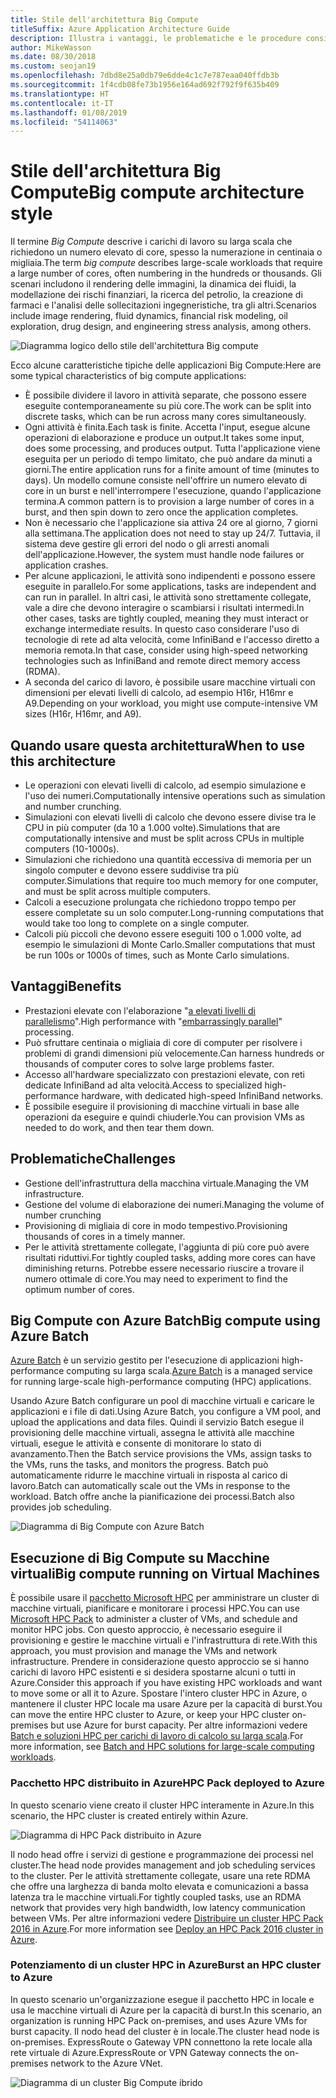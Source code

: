 ```yaml
---
title: Stile dell'architettura Big Compute
titleSuffix: Azure Application Architecture Guide
description: Illustra i vantaggi, le problematiche e le procedure consigliate per le architetture Big Compute in Azure.
author: MikeWasson
ms.date: 08/30/2018
ms.custom: seojan19
ms.openlocfilehash: 7dbd8e25a0db79e6dde4c1c7e787eaa040ffdb3b
ms.sourcegitcommit: 1f4cdb08fe73b1956e164ad692f792f9f635b409
ms.translationtype: HT
ms.contentlocale: it-IT
ms.lasthandoff: 01/08/2019
ms.locfileid: "54114063"
---
```

# <a name="big-compute-architecture-style"></a><span data-ttu-id="b5c4c-103">Stile dell'architettura Big Compute</span><span class="sxs-lookup"><span data-stu-id="b5c4c-103">Big compute architecture style</span></span>

<span data-ttu-id="b5c4c-104">Il termine *Big Compute* descrive i carichi di lavoro su larga scala che richiedono un numero elevato di core, spesso la numerazione in centinaia o migliaia.</span><span class="sxs-lookup"><span data-stu-id="b5c4c-104">The term *big compute* describes large-scale workloads that require a large number of cores, often numbering in the hundreds or thousands.</span></span> <span data-ttu-id="b5c4c-105">Gli scenari includono il rendering delle immagini, la dinamica dei fluidi, la modellazione dei rischi finanziari, la ricerca del petrolio, la creazione di farmaci e l'analisi delle sollecitazioni ingegneristiche, tra gli altri.</span><span class="sxs-lookup"><span data-stu-id="b5c4c-105">Scenarios include image rendering, fluid dynamics, financial risk modeling, oil exploration, drug design, and engineering stress analysis, among others.</span></span>

![Diagramma logico dello stile dell'architettura Big compute](./images/big-compute-logical.png)

<span data-ttu-id="b5c4c-107">Ecco alcune caratteristiche tipiche delle applicazioni Big Compute:</span><span class="sxs-lookup"><span data-stu-id="b5c4c-107">Here are some typical characteristics of big compute applications:</span></span>

- <span data-ttu-id="b5c4c-108">È possibile dividere il lavoro in attività separate, che possono essere eseguite contemporaneamente su più core.</span><span class="sxs-lookup"><span data-stu-id="b5c4c-108">The work can be split into discrete tasks, which can be run across many cores simultaneously.</span></span>
- <span data-ttu-id="b5c4c-109">Ogni attività è finita.</span><span class="sxs-lookup"><span data-stu-id="b5c4c-109">Each task is finite.</span></span> <span data-ttu-id="b5c4c-110">Accetta l'input, esegue alcune operazioni di elaborazione e produce un output.</span><span class="sxs-lookup"><span data-stu-id="b5c4c-110">It takes some input, does some processing, and produces output.</span></span> <span data-ttu-id="b5c4c-111">Tutta l'applicazione viene eseguita per un periodo di tempo limitato, che può andare da minuti a giorni.</span><span class="sxs-lookup"><span data-stu-id="b5c4c-111">The entire application runs for a finite amount of time (minutes to days).</span></span> <span data-ttu-id="b5c4c-112">Un modello comune consiste nell'offrire un numero elevato di core in un burst e nell'interrompere l'esecuzione, quando l'applicazione termina.</span><span class="sxs-lookup"><span data-stu-id="b5c4c-112">A common pattern is to provision a large number of cores in a burst, and then spin down to zero once the application completes.</span></span>
- <span data-ttu-id="b5c4c-113">Non è necessario che l'applicazione sia attiva 24 ore al giorno, 7 giorni alla settimana.</span><span class="sxs-lookup"><span data-stu-id="b5c4c-113">The application does not need to stay up 24/7.</span></span> <span data-ttu-id="b5c4c-114">Tuttavia, il sistema deve gestire gli errori del nodo o gli arresti anomali dell'applicazione.</span><span class="sxs-lookup"><span data-stu-id="b5c4c-114">However, the system must handle node failures or application crashes.</span></span>
- <span data-ttu-id="b5c4c-115">Per alcune applicazioni, le attività sono indipendenti e possono essere eseguite in parallelo.</span><span class="sxs-lookup"><span data-stu-id="b5c4c-115">For some applications, tasks are independent and can run in parallel.</span></span> <span data-ttu-id="b5c4c-116">In altri casi, le attività sono strettamente collegate, vale a dire che devono interagire o scambiarsi i risultati intermedi.</span><span class="sxs-lookup"><span data-stu-id="b5c4c-116">In other cases, tasks are tightly coupled, meaning they must interact or exchange intermediate results.</span></span> <span data-ttu-id="b5c4c-117">In questo caso considerare l'uso di tecnologie di rete ad alta velocità, come InfiniBand e l'accesso diretto a memoria remota.</span><span class="sxs-lookup"><span data-stu-id="b5c4c-117">In that case, consider using high-speed networking technologies such as InfiniBand and remote direct memory access (RDMA).</span></span>
- <span data-ttu-id="b5c4c-118">A seconda del carico di lavoro, è possibile usare macchine virtuali con dimensioni per elevati livelli di calcolo, ad esempio H16r, H16mr e A9.</span><span class="sxs-lookup"><span data-stu-id="b5c4c-118">Depending on your workload, you might use compute-intensive VM sizes (H16r, H16mr, and A9).</span></span>

## <a name="when-to-use-this-architecture"></a><span data-ttu-id="b5c4c-119">Quando usare questa architettura</span><span class="sxs-lookup"><span data-stu-id="b5c4c-119">When to use this architecture</span></span>

- <span data-ttu-id="b5c4c-120">Le operazioni con elevati livelli di calcolo, ad esempio simulazione e l'uso dei numeri.</span><span class="sxs-lookup"><span data-stu-id="b5c4c-120">Computationally intensive operations such as simulation and number crunching.</span></span>
- <span data-ttu-id="b5c4c-121">Simulazioni con elevati livelli di calcolo che devono essere divise tra le CPU in più computer (da 10 a 1.000 volte).</span><span class="sxs-lookup"><span data-stu-id="b5c4c-121">Simulations that are computationally intensive and must be split across CPUs in multiple computers (10-1000s).</span></span>
- <span data-ttu-id="b5c4c-122">Simulazioni che richiedono una quantità eccessiva di memoria per un singolo computer e devono essere suddivise tra più computer.</span><span class="sxs-lookup"><span data-stu-id="b5c4c-122">Simulations that require too much memory for one computer, and must be split across multiple computers.</span></span>
- <span data-ttu-id="b5c4c-123">Calcoli a esecuzione prolungata che richiedono troppo tempo per essere completate su un solo computer.</span><span class="sxs-lookup"><span data-stu-id="b5c4c-123">Long-running computations that would take too long to complete on a single computer.</span></span>
- <span data-ttu-id="b5c4c-124">Calcoli più piccoli che devono essere eseguiti 100 o 1.000 volte, ad esempio le simulazioni di Monte Carlo.</span><span class="sxs-lookup"><span data-stu-id="b5c4c-124">Smaller computations that must be run 100s or 1000s of times, such as Monte Carlo simulations.</span></span>

## <a name="benefits"></a><span data-ttu-id="b5c4c-125">Vantaggi</span><span class="sxs-lookup"><span data-stu-id="b5c4c-125">Benefits</span></span>

- <span data-ttu-id="b5c4c-126">Prestazioni elevate con l'elaborazione "[a elevati livelli di parallelismo][embarrassingly-parallel]".</span><span class="sxs-lookup"><span data-stu-id="b5c4c-126">High performance with "[embarrassingly parallel][embarrassingly-parallel]" processing.</span></span>
- <span data-ttu-id="b5c4c-127">Può sfruttare centinaia o migliaia di core di computer per risolvere i problemi di grandi dimensioni più velocemente.</span><span class="sxs-lookup"><span data-stu-id="b5c4c-127">Can harness hundreds or thousands of computer cores to solve large problems faster.</span></span>
- <span data-ttu-id="b5c4c-128">Accesso all'hardware specializzato con prestazioni elevate, con reti dedicate InfiniBand ad alta velocità.</span><span class="sxs-lookup"><span data-stu-id="b5c4c-128">Access to specialized high-performance hardware, with dedicated high-speed InfiniBand networks.</span></span>
- <span data-ttu-id="b5c4c-129">È possibile eseguire il provisioning di macchine virtuali in base alle operazioni da eseguire e quindi chiuderle.</span><span class="sxs-lookup"><span data-stu-id="b5c4c-129">You can provision VMs as needed to do work, and then tear them down.</span></span>

## <a name="challenges"></a><span data-ttu-id="b5c4c-130">Problematiche</span><span class="sxs-lookup"><span data-stu-id="b5c4c-130">Challenges</span></span>

- <span data-ttu-id="b5c4c-131">Gestione dell'infrastruttura della macchina virtuale.</span><span class="sxs-lookup"><span data-stu-id="b5c4c-131">Managing the VM infrastructure.</span></span>
- <span data-ttu-id="b5c4c-132">Gestione del volume di elaborazione dei numeri.</span><span class="sxs-lookup"><span data-stu-id="b5c4c-132">Managing the volume of number crunching</span></span>
- <span data-ttu-id="b5c4c-133">Provisioning di migliaia di core in modo tempestivo.</span><span class="sxs-lookup"><span data-stu-id="b5c4c-133">Provisioning thousands of cores in a timely manner.</span></span>
- <span data-ttu-id="b5c4c-134">Per le attività strettamente collegate, l'aggiunta di più core può avere risultati riduttivi.</span><span class="sxs-lookup"><span data-stu-id="b5c4c-134">For tightly coupled tasks, adding more cores can have diminishing returns.</span></span> <span data-ttu-id="b5c4c-135">Potrebbe essere necessario riuscire a trovare il numero ottimale di core.</span><span class="sxs-lookup"><span data-stu-id="b5c4c-135">You may need to experiment to find the optimum number of cores.</span></span>

## <a name="big-compute-using-azure-batch"></a><span data-ttu-id="b5c4c-136">Big Compute con Azure Batch</span><span class="sxs-lookup"><span data-stu-id="b5c4c-136">Big compute using Azure Batch</span></span>

<span data-ttu-id="b5c4c-137">[Azure Batch][batch] è un servizio gestito per l'esecuzione di applicazioni high-performance computing su larga scala.</span><span class="sxs-lookup"><span data-stu-id="b5c4c-137">[Azure Batch][batch] is a managed service for running large-scale high-performance computing (HPC) applications.</span></span>

<span data-ttu-id="b5c4c-138">Usando Azure Batch configurare un pool di macchine virtuali e caricare le applicazioni e i file di dati.</span><span class="sxs-lookup"><span data-stu-id="b5c4c-138">Using Azure Batch, you configure a VM pool, and upload the applications and data files.</span></span> <span data-ttu-id="b5c4c-139">Quindi il servizio Batch esegue il provisioning delle macchine virtuali, assegna le attività alle macchine virtuali, esegue le attività e consente di monitorare lo stato di avanzamento.</span><span class="sxs-lookup"><span data-stu-id="b5c4c-139">Then the Batch service provisions the VMs, assign tasks to the VMs, runs the tasks, and monitors the progress.</span></span> <span data-ttu-id="b5c4c-140">Batch può automaticamente ridurre le macchine virtuali in risposta al carico di lavoro.</span><span class="sxs-lookup"><span data-stu-id="b5c4c-140">Batch can automatically scale out the VMs in response to the workload.</span></span> <span data-ttu-id="b5c4c-141">Batch offre anche la pianificazione dei processi.</span><span class="sxs-lookup"><span data-stu-id="b5c4c-141">Batch also provides job scheduling.</span></span>

![Diagramma di Big Compute con Azure Batch](./images/big-compute-batch.png)

## <a name="big-compute-running-on-virtual-machines"></a><span data-ttu-id="b5c4c-143">Esecuzione di Big Compute su Macchine virtuali</span><span class="sxs-lookup"><span data-stu-id="b5c4c-143">Big compute running on Virtual Machines</span></span>

<span data-ttu-id="b5c4c-144">È possibile usare il [pacchetto Microsoft HPC][hpc-pack] per amministrare un cluster di macchine virtuali, pianificare e monitorare i processi HPC.</span><span class="sxs-lookup"><span data-stu-id="b5c4c-144">You can use [Microsoft HPC Pack][hpc-pack] to administer a cluster of VMs, and schedule and monitor HPC jobs.</span></span> <span data-ttu-id="b5c4c-145">Con questo approccio, è necessario eseguire il provisioning e gestire le macchine virtuali e l'infrastruttura di rete.</span><span class="sxs-lookup"><span data-stu-id="b5c4c-145">With this approach, you must provision and manage the VMs and network infrastructure.</span></span> <span data-ttu-id="b5c4c-146">Prendere in considerazione questo approccio se si hanno carichi di lavoro HPC esistenti e si desidera spostarne alcuni o tutti in Azure.</span><span class="sxs-lookup"><span data-stu-id="b5c4c-146">Consider this approach if you have existing HPC workloads and want to move some or all it to Azure.</span></span> <span data-ttu-id="b5c4c-147">Spostare l'intero cluster HPC in Azure, o mantenere il cluster HPC locale ma usare Azure per la capacità di burst.</span><span class="sxs-lookup"><span data-stu-id="b5c4c-147">You can move the entire HPC cluster to Azure, or keep your HPC cluster on-premises but use Azure for burst capacity.</span></span> <span data-ttu-id="b5c4c-148">Per altre informazioni vedere [Batch e soluzioni HPC per carichi di lavoro di calcolo su larga scala][batch-hpc-solutions].</span><span class="sxs-lookup"><span data-stu-id="b5c4c-148">For more information, see [Batch and HPC solutions for large-scale computing workloads][batch-hpc-solutions].</span></span>

### <a name="hpc-pack-deployed-to-azure"></a><span data-ttu-id="b5c4c-149">Pacchetto HPC distribuito in Azure</span><span class="sxs-lookup"><span data-stu-id="b5c4c-149">HPC Pack deployed to Azure</span></span>

<span data-ttu-id="b5c4c-150">In questo scenario viene creato il cluster HPC interamente in Azure.</span><span class="sxs-lookup"><span data-stu-id="b5c4c-150">In this scenario, the HPC cluster is created entirely within Azure.</span></span>

![Diagramma di HPC Pack distribuito in Azure](./images/big-compute-iaas.png)

<span data-ttu-id="b5c4c-152">Il nodo head offre i servizi di gestione e programmazione dei processi nel cluster.</span><span class="sxs-lookup"><span data-stu-id="b5c4c-152">The head node provides management and job scheduling services to the cluster.</span></span> <span data-ttu-id="b5c4c-153">Per le attività strettamente collegate, usare una rete RDMA che offre una larghezza di banda molto elevata e comunicazioni a bassa latenza tra le macchine virtuali.</span><span class="sxs-lookup"><span data-stu-id="b5c4c-153">For tightly coupled tasks, use an RDMA network that provides very high bandwidth, low latency communication between VMs.</span></span> <span data-ttu-id="b5c4c-154">Per altre informazioni vedere [Distribuire un cluster HPC Pack 2016 in Azure][deploy-hpc-azure].</span><span class="sxs-lookup"><span data-stu-id="b5c4c-154">For more information see [Deploy an HPC Pack 2016 cluster in Azure][deploy-hpc-azure].</span></span>

### <a name="burst-an-hpc-cluster-to-azure"></a><span data-ttu-id="b5c4c-155">Potenziamento di un cluster HPC in Azure</span><span class="sxs-lookup"><span data-stu-id="b5c4c-155">Burst an HPC cluster to Azure</span></span>

<span data-ttu-id="b5c4c-156">In questo scenario un'organizzazione esegue il pacchetto HPC in locale e usa le macchine virtuali di Azure per la capacità di burst.</span><span class="sxs-lookup"><span data-stu-id="b5c4c-156">In this scenario, an organization is running HPC Pack on-premises, and uses Azure VMs for burst capacity.</span></span> <span data-ttu-id="b5c4c-157">Il nodo head del cluster è in locale.</span><span class="sxs-lookup"><span data-stu-id="b5c4c-157">The cluster head node is on-premises.</span></span> <span data-ttu-id="b5c4c-158">ExpressRoute o Gateway VPN connettono la rete locale alla rete virtuale di Azure.</span><span class="sxs-lookup"><span data-stu-id="b5c4c-158">ExpressRoute or VPN Gateway connects the on-premises network to the Azure VNet.</span></span>

![Diagramma di un cluster Big Compute ibrido](./images/big-compute-hybrid.png)

<!-- links -->

[batch]: /azure/batch/
[batch-hpc-solutions]: /azure/batch/batch-hpc-solutions
[deploy-hpc-azure]: /azure/virtual-machines/windows/hpcpack-2016-cluster
[embarrassingly-parallel]: https://en.wikipedia.org/wiki/Embarrassingly_parallel
[hpc-pack]: https://technet.microsoft.com/library/cc514029
